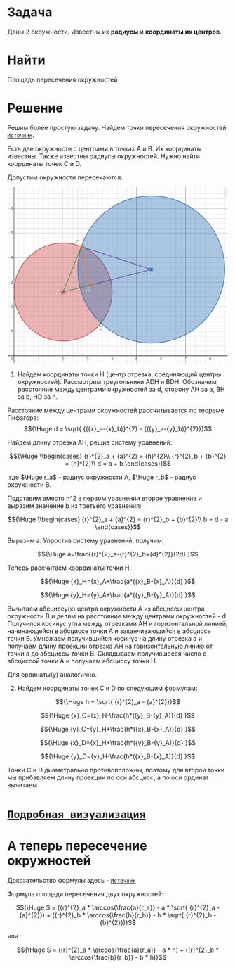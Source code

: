 Задача
=
Даны 2 окружности. Известны их **радиусы** и **координаты их центров**.

Найти
=
Площадь пересечения окружностей

Решение
=

Решим более простую задачу. Найдем точки пересечения окружностей [`Источник`](http://algolist.manual.ru/maths/geom/intersect/circlecircle2d.php).

Есть две окружности с центрами в точках A и B. Их координаты известны. Также известны радиусы окружностей. Нужно найти координаты точек C и D.

Допустим окружности пересекаются.
<p align="center">
  <img src="https://github.com/viCodexm/competitive-programming/blob/main/Вычислительная%20геометрия/Пересечение%20двух%20окружностей/Картинки/Картинкадвеокр.png" width="500"/>
</p>

1. Найдем координаты точки H (центр отрезка, соединяющий центры окружностей).
Рассмотрим треугольники ADH и BDH. Обозначим расстояние между центрами окружностей за d, сторону AH за a, BH за b, HD за h. 

Расстояние между центрами окружностей рассчитывается по теореме Пифагора:
$${\Huge d = \sqrt{ {({x}_a-{x}_b)}^{2} - {({y}_a-{y}_b)}^{2}}}$$

Найдем длину отрезка AH, решив систему уравнений:

$${\Huge \\begin{cases} 
    {r}^{2}_a + {a}^{2} = {h}^{2}\\       
    {r}^{2}_b + {b}^{2} = {h}^{2}\\  
    d = a + b
  \end{cases}}$$

,где $\Huge r_a$ - радиус окружности A, $\Huge r_b$ - радиус окружности B.

Подставим вместо h^2 в первом уравнении второе уравнение и выразим значение b из третьего уравнения: 

$${\Huge \\begin{cases} 
    {r}^{2}_a + {a}^{2} = {r}^{2}_b + {b}^{2}\\       
     b = d - a  
  \end{cases}}$$

Выразим а. Упростив систему уравнений, получим:

$${\Huge a=\frac{{r}^{2}_a-{r}^{2}_b+{d}^{2}}{2d} }$$

Теперь рассчитаем координаты точки H.

$${\Huge {x}_H={x}_A+\frac{a*({x}_B-{x}_A)}{d} }$$

$${\Huge {y}_H={y}_A+\frac{a*({y}_B-{y}_A)}{d} }$$


Вычитаем абсциссу(x) центра окружности A из абсциссы центра окружности B и делим на расстояние между центрами окружностей - d. Получился косинус угла между отрезками AH и горизонтальной линией, начинающейся в абсциссе точки A и заканчивающийся в абсциссе точки B. Умножаем получившийся косинус на длину отрезка а и получаем длину проекции отрезка AH на горизонтальную линию от точки а до абсциссы точки B. Складываем получившееся число с абсциссой точки A и получаем абсциссу точки H.

Для ординаты(y) аналогично.

2. Найдем координаты точек С и D по следующим формулам:

$${\Huge h = \sqrt{ {r}^{2}_a - {a}^{2}}}$$

$${\Huge {x}_C={x}_H-\frac{h*({y}_B-{y}_A)}{d} }$$

$${\Huge {y}_C={y}_H+\frac{h*({x}_B-{x}_A)}{d} }$$


$${\Huge {x}_D={x}_H+\frac{h*({y}_B-{y}_A)}{d} }$$

$${\Huge {y}_D={y}_H-\frac{h*({x}_B-{x}_A)}{d} }$$

Точки C и D диаметрально противоположны, поэтому для второй точки мы прибавляем длину проекции по оси абсцисс, а по оси ординат вычитаем.

[`Подробная визуализация`](https://www.desmos.com/calculator/e3qbfnzhje)
=
А теперь пересечение окружностей
=

Доказательство формулы здесь - [`Источник`](https://diego.assencio.com/?index=8d6ca3d82151bad815f78addf9b5c1c6)

Формула площади пересечения двух окружностей:

$${\Huge S = ({r}^{2}_a * \arccos{\frac{a}{r_a}} - a * \sqrt{ {r}^{2}_a - {a}^{2}}) + 
({r}^{2}_b * \arccos{\frac{b}{r_b}} - b * \sqrt{ {r}^{2}_b - {b}^{2}})}$$

или 

$${\Huge S = ({r}^{2}_a * \arccos{\frac{a}{r_a}} - a * h) + 
({r}^{2}_b * \arccos{\frac{b}{r_b}} - b * h)}$$
